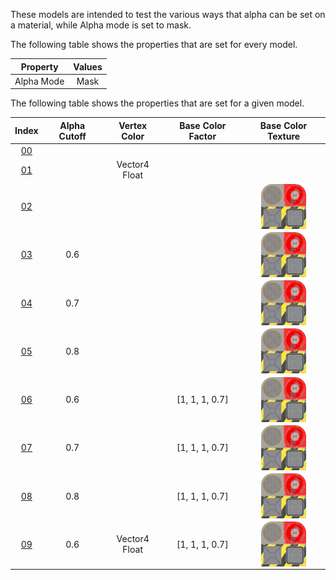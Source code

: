 These models are intended to test the various ways that alpha can be set on a material, while Alpha mode is set to mask.  

The following table shows the properties that are set for every model.  


Property | **Values**
:---: | :---:
Alpha Mode | Mask


The following table shows the properties that are set for a given model.  


Index | Alpha Cutoff | Vertex Color | Base Color Factor | Base Color Texture
:---: | :---: | :---: | :---: | :---:
[00](./Material_AlphaMask_00.gltf) |   |   |   |  
[01](./Material_AlphaMask_01.gltf) |   | Vector4 Float |   |  
[02](./Material_AlphaMask_02.gltf) |   |   |   | <img src="./Texture_baseColor.png" height="72" width="72" align="middle">
[03](./Material_AlphaMask_03.gltf) | 0.6 |   |   | <img src="./Texture_baseColor.png" height="72" width="72" align="middle">
[04](./Material_AlphaMask_04.gltf) | 0.7 |   |   | <img src="./Texture_baseColor.png" height="72" width="72" align="middle">
[05](./Material_AlphaMask_05.gltf) | 0.8 |   |   | <img src="./Texture_baseColor.png" height="72" width="72" align="middle">
[06](./Material_AlphaMask_06.gltf) | 0.6 |   | [1, 1, 1, 0.7] | <img src="./Texture_baseColor.png" height="72" width="72" align="middle">
[07](./Material_AlphaMask_07.gltf) | 0.7 |   | [1, 1, 1, 0.7] | <img src="./Texture_baseColor.png" height="72" width="72" align="middle">
[08](./Material_AlphaMask_08.gltf) | 0.8 |   | [1, 1, 1, 0.7] | <img src="./Texture_baseColor.png" height="72" width="72" align="middle">
[09](./Material_AlphaMask_09.gltf) | 0.6 | Vector4 Float | [1, 1, 1, 0.7] | <img src="./Texture_baseColor.png" height="72" width="72" align="middle">
 
